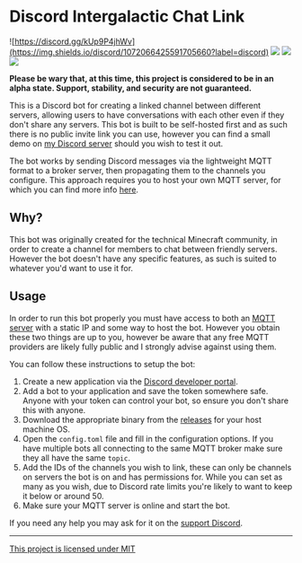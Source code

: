 # Discord Intergalactic Chat Link

![https://discord.gg/kUp9P4jhWv](https://img.shields.io/discord/1072066425591705660?label=discord)
![](https://img.shields.io/github/v/release/carbonghost/discord-intergalactic-chat-link)
![](https://img.shields.io/github/languages/top/carbonghost/discord-intergalactic-chat-link)
![](https://img.shields.io/github/license/carbonghost/discord-intergalactic-chat-link)

**Please be wary that, at this time, this project is considered to be in an alpha state. Support, stability, and security are not guaranteed.**

This is a Discord bot for creating a linked channel between different servers, allowing users to have conversations with each other even if they don't share any servers. This bot is built to be self-hosted first and as such there is no public invite link you can use, however you can find a small demo on [my Discord server](https://discord.gg/kUp9P4jhWv) should you wish to test it
out.

The bot works by sending Discord messages via the lightweight MQTT format to a broker server, then propagating them to the channels you configure. This approach requires you to host your own MQTT server, for which you can find more info [here](#usage).

## Why?

This bot was originally created for the technical Minecraft community, in order to create a channel for members to chat between friendly servers. However the bot doesn't have any specific features, as such is suited to whatever you'd want to use it for.

## Usage

In order to run this bot properly you must have access to both an [MQTT server](https://mosquitto.org/download/) with a static IP and some way to host the bot. However you obtain these two things are up to you, however be aware that any free MQTT providers are likely fully public and I strongly advise against using them.

You can follow these instructions to setup the bot:

1. Create a new application via the [Discord developer portal](https://discord.com/developers/applications).
2. Add a bot to your application and save the token somewhere safe. Anyone with your token can control your bot, so ensure you don't share this with anyone.
3. Download the appropriate binary from the [releases](https://github.com/CarbonGhost/discord-intergalactic-chat-link/releases) for your host machine OS.
4. Open the `config.toml` file and fill in the configuration options. If you have multiple bots all connecting to the same MQTT broker make sure they all have the same `topic`.
5. Add the IDs of the channels you wish to link, these can only be channels on servers the bot is on and has permissions for. While you can set as many as you wish, due to Discord rate limits you're likely to want to keep it below or around 50.
6. Make sure your MQTT server is online and start the bot.

If you need any help you may ask for it on the [support Discord](https://discord.gg/kUp9P4jhWv).

---

[This project is licensed under MIT](https://github.com/CarbonGhost/discord-intergalactic-chat-link/blob/dev/LICENSE.md)
